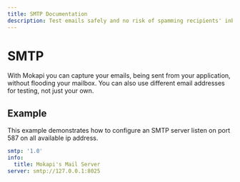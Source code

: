 ```yaml
---
title: SMTP Documentation
description: Test emails safely and no risk of spamming recipients' inbox
---
```

# SMTP
With Mokapi you can capture your emails, being sent from your application, without flooding
your mailbox. You can also use different email addresses for testing, not just your own.

## Example
This example demonstrates how to configure an SMTP server listen on port 587 on all available
ip address.

```yaml
smtp: '1.0'
info:
  title: Mokapi's Mail Server
server: smtp://127.0.0.1:8025
```